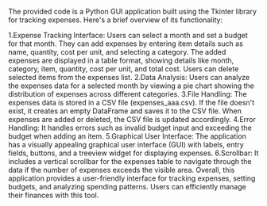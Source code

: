 
The provided code is a Python GUI application built using the Tkinter library for tracking expenses. Here's a brief overview of its functionality:

1.Expense Tracking Interface:
Users can select a month and set a budget for that month.
They can add expenses by entering item details such as name, quantity, cost per unit, and selecting a category.
The added expenses are displayed in a table format, showing details like month, category, item, quantity, cost per unit, and total cost.
Users can delete selected items from the expenses list.
2.Data Analysis:
Users can analyze the expenses data for a selected month by viewing a pie chart showing the distribution of expenses across different categories.
3.File Handling:
The expenses data is stored in a CSV file (expenses_aaa.csv).
If the file doesn't exist, it creates an empty DataFrame and saves it to the CSV file.
When expenses are added or deleted, the CSV file is updated accordingly.
4.Error Handling:
It handles errors such as invalid budget input and exceeding the budget when adding an item.
5.Graphical User Interface:
The application has a visually appealing graphical user interface (GUI) with labels, entry fields, buttons, and a treeview widget for displaying expenses.
6.Scrollbar:
It includes a vertical scrollbar for the expenses table to navigate through the data if the number of expenses exceeds the visible area.
Overall, this application provides a user-friendly interface for tracking expenses, setting budgets, and analyzing spending patterns. Users can efficiently manage their finances with this tool.


